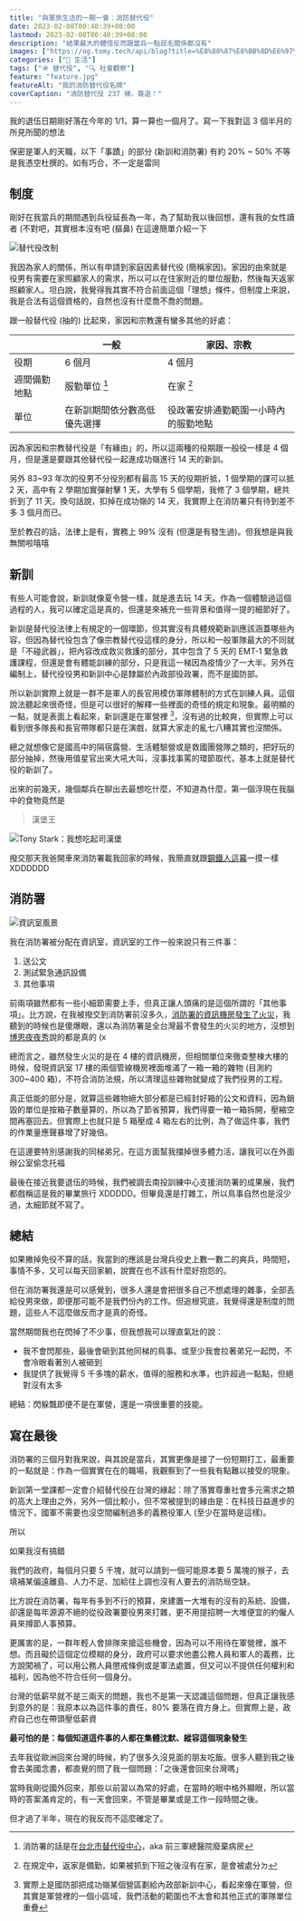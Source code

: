 ```yaml
---
title: "與軍旅生活的一期一會：消防替代役"
date: 2023-02-08T00:40:39+08:00
lastmod: 2023-02-08T00:40:39+08:00
description: "結果最大的體悟反而跟當兵一點屁毛關係都沒有"
images: ["https://og.tomy.tech/api/blog?title=%E8%88%87%E8%BB%8D%E6%97%85%E7%94%9F%E6%B4%BB%E7%9A%84%E4%B8%80%E6%9C%9F%E4%B8%80%E6%9C%83%EF%BC%9A%E6%B6%88%E9%98%B2%E6%9B%BF%E4%BB%A3%E5%BD%B9"]
categories: ["🍫 生活"]
tags: ["🪖 替代役", "🔍 社會觀察"]
feature: "feature.jpg"
featureAlt: "我的消防替代役名牌"
coverCaption: "消防替代役 237 梯，簽退！"
---
```


我的退伍日期剛好落在今年的 1/1，算一算也一個月了。寫一下我對這 3 個半月的所見所聞的想法

保密是軍人的天職，以下「事蹟」的部分 (新訓和消防署) 有約 20% ~ 50% 不等是我憑空杜撰的。如有巧合，不一定是雷同

## 制度

剛好在我當兵的期間遇到兵役延長為一年，為了幫助我以後回想，還有我的女性讀者 (不對吧，其實根本沒有吧 (摳鼻) 在這邊簡單介紹一下

![替代役改制](new-system.png "一般替代役和研發替代役即將在 94 年次以後走入歷史")

我因為家人的關係，所以有申請到家庭因素替代役 (簡稱家因)。家因的由來就是役男有需要在家照顧家人的需求，所以可以在住家附近的單位服勤，然後每天返家照顧家人。坦白說，我覺得我其實不符合前面這個「理想」條件，但制度上來說，我是合法有這個資格的，自然也沒有什麼喬不喬的問題。

跟一般替代役 (抽的) 比起來，家因和宗教還有蠻多其他的好處：

|              | 一般                         | 家因、宗教                           |
| ------------ | ---------------------------- | ------------------------------------ |
| 役期         | 6 個月                       | 4 個月                               |
| 週間備勤地點 | 服勤單位 [^1]                | 在家 [^2]                            |
| 單位         | 在新訓期間依分數高低優先選擇 | 役政署安排通勤範圍一小時內的服勤地點 |

[^1]: 消防署的話是在[台北市替代役中心](https://goo.gl/maps/764Y9jwbd9DYAf8MA)，aka 前三軍總醫院廢棄病房
[^2]: 在規定中，返家是備勤，如果被抓到下班之後沒有在家，是會被處分ㄉ

因為家因和宗教替代役是「有緣由」的，所以這兩種的役期跟一般役一樣是 4 個月，但是還是要跟其他替代役一起進成功嶺進行 14 天的新訓。

另外 83~93 年次的役男不分役別都有最高 15 天的役期折抵，1 個學期的課可以抵 2 天，高中有 2 學期加實彈射擊 1 天，大學有 5 個學期，我修了 3 個學期，總共折到了 11 天。換句話說，扣掉在成功嶺的 14 天，我實際上在消防署只有待到差不多 3 個月而已。

至於教召的話，法律上是有，實務上 99% 沒有 (但還是有發生過)。但我想是與我無關啦嘻嘻

## 新訓

<!-- 新訓裡發生的鳥事太多了，忘了我大概也沒什麼好遺憾的，就不寫了。 -->

有些人可能會說，新訓就像夏令營一樣，就是進去玩 14 天。作為一個體驗過這個過程的人，我可以確定這是真的，但還是來補充一些背景和值得一提的細節好了。

新訓是替代役法律上有規定的一個環節，但其實沒有具體規範新訓應該涵蓋哪些內容，但因為替代役包含了像宗教替代役這樣的身分，所以和一般軍隊最大的不同就是「不碰武器」，把內容改成救災救護的部分，其中包含了 5 天的 EMT-1 緊急救護課程，但還是會有體能訓練的部分，只是我這一梯因為疫情少了一大半。另外在編制上，替代役役男和新訓中心是隸屬於內政部役政署，而不是國防部。

所以新訓實際上就是一群不是軍人的長官用模仿軍隊體制的方式在訓練人員。這個說法聽起來很奇怪，但是可以很好的解釋一些裡面的奇怪的規定和現象。最明顯的一點，就是表面上看起來，新訓還是在軍營裡 [^3]，沒有過的比較爽，但實際上可以看到很多隊長和長官帶隊都只是在演戲，就算大家走的亂七八糟其實也沒關係。

總之就想像它是國高中的隔宿露營、生活體驗營或是救國團營隊之類的，把好玩的部分抽掉，然後用值星官出來大吼大叫，沒事找事罵的環節取代，基本上就是替代役的新訓了。

[^3]: 實際上是國防部把成功嶺某個營區劃給內政部新訓中心，看起來像在軍營，但其實是軍營裡的一個小區域，我們活動的範圍也不太會和其他正式的軍隊單位重疊

出來的前幾天，幾個鄰兵在聊出去最想吃什麼，不知道為什麼，第一個浮現在我腦中的食物竟然是

> 漢堡王

![Tony Stark：我想吃起司漢堡](american-cheeseburger.jpg "Tony Stark 逃離十環幫返回美國後的第一件事情：吃起司漢堡")

撥交那天我爸開車來消防署載我回家的時候，我簡直就跟[鋼鐵人這幕](https://youtu.be/09KTGVpKN2U)一摸一樣 XDDDDDD

## 消防署

![資訊室風景](penthouse-office.jpg "資訊室位於消防署最高的 17 樓辦公室，風景還挺宜人的")

我在消防署被分配在資訊室，資訊室的工作一般來說只有三件事：

1. 送公文
2. 測試緊急通訊設備
3. 其他事項

前兩項雖然都有一些小細節需要上手，但真正讓人頭痛的是這個所謂的「其他事項」。比方說，在我被撥交到消防署前沒多久，[消防署的資訊機房發生了火災](https://udn.com/news/story/7320/6485129)，我聽到的時候也是傻爆眼，還以為消防署是全台灣最不會發生的火災的地方，沒想到[博恩夜夜秀](https://youtu.be/VYTD_s7Nt1g?t=365)說的都是真的 (x 

總而言之，雖然發生火災的是在 4 樓的資訊機房，但相關單位來徹查整棟大樓的時候，發現資訊室 17 樓的兩個管線機房裡面堆滿了一箱一箱的雜物 (目測約 300~400 箱)，不符合消防法規，所以清理這些雜物就變成了我們役男的工程。

真正低能的部分是，就算這些雜物絕大部分都是已經封好箱的公文和資料，因為銷毀的單位是按箱子數量算的，所以為了節省預算，我們得要一箱一箱拆開，壓縮空間再塞回去。但實際上也就只是 5 箱壓成 4 箱左右的比例，為了做這件事，我們的作業量應聲暴增了好幾倍。

在這邊要特別感謝我的同梯弟兄，在這方面幫我擋掉很多體力活，讓我可以在外面辦公室偷念托福

最後在接近我要退伍的時候，我們被調去南投訓練中心支援消防署的成果展，我們都戲稱這是我的畢業旅行 XDDDDD。但畢竟還是打雜工，所以鳥事自然也是沒少過，太細節就不寫了。

## 總結

如果撇掉免役不算的話，我當到的應該是台灣兵役史上數一數二的爽兵，時間短，事情不多，又可以每天回家躺，說實在也不該有什麼好抱怨的。

但在消防署我還是可以感覺到，很多人還是會把很多自己不想處理的雜事，全部丟給役男來做，即便那可能不是我們份內的工作。但追根究底，我覺得還是制度的問題，這些人不這麼做反而才是真的奇怪。

當然期間我也在閃掉了不少事，但我想我可以理直氣壯的說：

- 我不會閃那些，最後會砸到其他同梯的鳥事。或至少我會拉著弟兄一起閃，不會冷眼看著別人被砸到
- 我提供了我覺得 5 千多塊的薪水，值得的服務和水準，也許超過一點點，但絕對沒有太多

總結：閃躲飄即便不是在軍營，還是一項很重要的技能。

## 寫在最後

消防署的三個月對我來說，與其說是當兵，其實更像是接了一份短期打工，最重要的一點就是：作為一個實實在在的職場，我觀察到了一些我有點難以接受的現象。

新訓第一堂課都一定會介紹替代役在台灣的緣起：除了落實尊重社會多元需求之類的高大上理由之外，另外一個比較小，但不常被提到的緣由是：在科技日益進步的情況下，國軍不需要也沒空間編制過多的義務役軍人 (至少在當時是這樣)。

所以

如果我沒有搞錯

我們的政府，每個月只要 5 千塊，就可以請到一個可能原本要 5 萬塊的猴子，去填補某偏遠離島、人力不足、加給往上調也沒有人要去的消防局空缺。

比方說在消防署，每年有多到不行的預算，來建置一大堆有的沒有的系統、設備，卻還是每年源源不絕的從役政署要役男來打雜，更不用提招聘一大堆便宜的約僱人員來撙節人事預算。

更厲害的是，一群年輕人會排隊來搶這些機會，因為可以不用待在軍營裡，誰不想。而且礙於這個定位模糊的身分，政府可以要求他盡公務人員和軍人的義務，比方說闖禍了，可以用公務人員懲戒條例或是軍法處置，但又可以不提供任何權利和福利，因為他不符合任何一個身分。

台灣的低薪早就不是三兩天的問題，我也不是第一天認識這個問題，但真正讓我感到意外的是：我原本以為這件事的責任，80% 要落在資方身上。但實際上是，政府自己也在帶頭壓低薪資

**最可怕的是：每個知道這件事的人都在集體沈默、縱容這個現象發生**

去年我從歐洲回來台灣的時候，約了很多久沒見面的朋友吃飯。很多人聽到我之後會去美國念書，都直覺的問了我一個問題：「之後還會回來台灣嗎」

當時我剛從國外回來，那些以前習以為常的好處，在當時的眼中格外顯眼，所以當時的答案滿肯定的，有一天會回來，不管是畢業或是工作一段時間之後。

但才過了半年，現在的我反而不這麼確定了。

